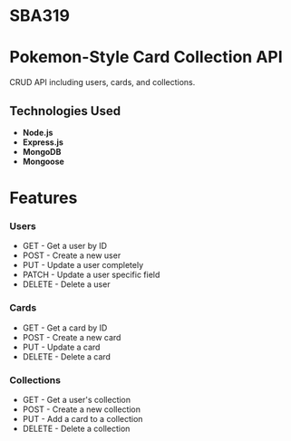 # SBA319
# Pokemon-Style Card Collection API

 CRUD API including users, cards, and collections.

## Technologies Used
- **Node.js**
- **Express.js** 
- **MongoDB**
- **Mongoose** 

# Features

### Users
- GET  - Get a user by ID
- POST - Create a new user
- PUT  - Update a user completely
- PATCH  - Update a user specific field
- DELETE - Delete a user

### Cards
- GET  - Get a card by ID
- POST - Create a new card
- PUT - Update a card
- DELETE  - Delete a card

### Collections
- GET  - Get a user's collection
- POST  - Create a new collection
- PUT  - Add a card to a collection
- DELETE  - Delete a collection


